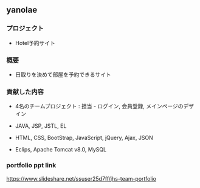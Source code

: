 ## yanolae

### プロジェクト
		 
* Hotel予約サイト
		 
### 概要

* 日取りを決めて部屋を予約できるサイト
		 
### 貢献した内容
 	
 * 4名のチームプロジェクト : 担当 - ログイン, 会員登録, メインページのデザイン
		
 * JAVA, JSP, JSTL, EL
		
 * HTML, CSS, BootStrap, JavaScript, jQuery, Ajax, JSON
				
 * Eclips, Apache Tomcat v8.0, MySQL
 
 ### portfolio ppt link
 https://www.slideshare.net/ssuser25d7ff/jhs-team-portfolio
